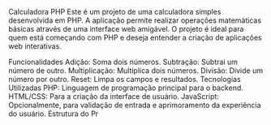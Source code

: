 Calculadora PHP
Este é um projeto de uma calculadora simples desenvolvida em PHP. A aplicação permite realizar operações matemáticas básicas através de uma interface web amigável. O projeto é ideal para quem está começando com PHP e deseja entender a criação de aplicações web interativas.

Funcionalidades
Adição: Soma dois números.
Subtração: Subtrai um número de outro.
Multiplicação: Multiplica dois números.
Divisão: Divide um número por outro.
Reset: Limpa os campos e resultados.
Tecnologias Utilizadas
PHP: Linguagem de programação principal para o backend.
HTML/CSS: Para a criação da interface de usuário.
JavaScript: Opcionalmente, para validação de entrada e aprimoramento da experiência do usuário.
Estrutura do Pr
